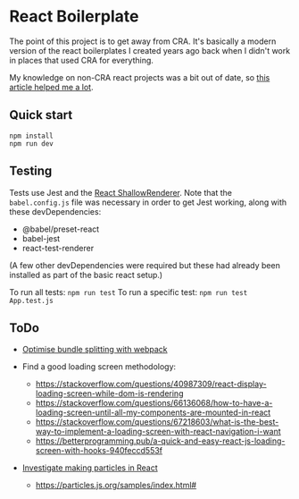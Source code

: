 
# React Boilerplate 

The point of this project is to get away from CRA. It's basically a modern version of the react boilerplates I created years ago back when I didn't work in places that used CRA for everything.

My knowledge on non-CRA react projects was a bit out of date, so [this article helped me a lot](https://medium.com/@harshverma04111989/basic-setup-for-react-application-without-cra-8f885d9dbbf).

## Quick start 

```
npm install
npm run dev
```

## Testing 

Tests use Jest and the [React ShallowRenderer](https://reactjs.org/docs/shallow-renderer.html). Note that the `babel.config.js` file was necessary in order to get Jest working, along with these devDependencies:

- @babel/preset-react
- babel-jest
- react-test-renderer

(A few other devDependencies were required but these had already been installed as part of the basic react setup.)

To run all tests: `npm run test`
To run a specific test: `npm run test App.test.js`

## ToDo

- [Optimise bundle splitting with webpack](https://webpack.js.org/guides/code-splitting/)

- Find a good loading screen methodology:
  - https://stackoverflow.com/questions/40987309/react-display-loading-screen-while-dom-is-rendering
  - https://stackoverflow.com/questions/66136068/how-to-have-a-loading-screen-until-all-my-components-are-mounted-in-react
  - https://stackoverflow.com/questions/67218603/what-is-the-best-way-to-implement-a-loading-screen-with-react-navigation-i-want
  - https://betterprogramming.pub/a-quick-and-easy-react-js-loading-screen-with-hooks-940feccd553f

- [Investigate making particles in React](https://dev.to/prem1835/moving-particles-background-in-reactjs-f3l)
  - https://particles.js.org/samples/index.html#